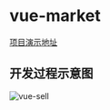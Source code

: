 # vue-market

[项目演示地址](https://eleanors.github.io/vue-market/dist/#!/)

## 开发过程示意图

![vue-sell](http://webapp.didistatic.com/static/webapp/shield/vue-sell.png)

